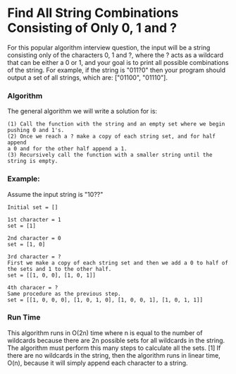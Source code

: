 # Find All String Combinations Consisting of Only 0, 1 and ?

For this popular algorithm interview question, the input will be a string
consisting only of the characters 0, 1 and ?, where the ? acts as a wildcard
that can be either a 0 or 1, and your goal is to print all possible
combinations of the string. For example, if the string is "011?0" then your
program should output a set of all strings, which are: ["01100", "01110"].

### Algorithm

The general algorithm we will write a solution for is:

	(1) Call the function with the string and an empty set where we begin
	pushing 0 and 1's.
	(2) Once we reach a ? make a copy of each string set, and for half append
	a 0 and for the other half append a 1.
	(3) Recursively call the function with a smaller string until the
	string is empty.

### Example:

Assume the input string is "10??"

	Initial set = []

	1st character = 1
	set = [1]

	2nd character = 0
	set = [1, 0]

	3rd character = ?
	First we make a copy of each string set and then we add a 0 to half of
	the sets and 1 to the other half.
	set = [[1, 0, 0], [1, 0, 1]]

	4th characer = ?
	Same procedure as the previous step.
	set = [[1, 0, 0, 0], [1, 0, 1, 0], [1, 0, 0, 1], [1, 0, 1, 1]]

### Run Time

This algorithm runs in O(2n) time where n is equal to the number of wildcards
because there are 2n possible sets for all wildcards in the string. The
algorithm must perform this many steps to calculate all the sets. 
[1] If there are no wildcards in the string, then the algorithm runs in linear
time, O(n), because it will simply append each character to a string.
